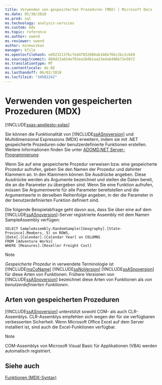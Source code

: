 ```yaml
---
title: Verwenden von gespeicherten Prozeduren (MDX) | Microsoft Docs
ms.date: 05/30/2018
ms.prod: sql
ms.technology: analysis-services
ms.custom: mdx
ms.topic: reference
ms.author: owend
ms.reviewer: owend
author: minewiskan
manager: kfile
ms.openlocfilehash: ed9232137bcfed47852086ab1b6b76bc2bc2cb69
ms.sourcegitcommit: 808d23a654ef03ea16db1aa23edab496b73e5072
ms.translationtype: MT
ms.contentlocale: de-DE
ms.lasthandoff: 06/02/2018
ms.locfileid: "34582242"
---
```

# <a name="using-stored-procedures-mdx"></a>Verwenden von gespeicherten Prozeduren (MDX)
[!INCLUDE[ssas-appliesto-sqlas](../includes/ssas-appliesto-sqlas.md)]

  Sie können die Funktionalität von [!INCLUDE[ssASnoversion](../includes/ssasnoversion-md.md)] und Multidimensional Expressions (MDX) erweitern, indem sie mit .NET gespeicherte Prozeduren oder benutzerdefinierte Funktionen erstellen. Weitere Informationen finden Sie unter [ADOMD.NET Server-Programmierung](../analysis-services/multidimensional-models-adomd-net-server/adomd-net-server-programming.md)  
  
 Wenn Sie auf eine gespeicherte Prozedur verweisen bzw. eine gespeicherte Prozedur aufrufen, geben Sie den Namen der Prozedur und dahinter Klammern an. In den Klammern können Sie Ausdrücke angeben. Diese Ausdrücke werden als Argumente bezeichnet und stellen die Daten bereit, die an die Parameter zu übergeben sind. Wenn Sie eine Funktion aufrufen, müssen Sie Argumentwerte für alle Parameter bereitstellen und die Argumentwerte in derselben Reihenfolge angeben, in der die Parameter in der benutzerdefinierten Funktion definiert sind.  
  
 Die folgende Beispielabfrage geht davon aus, dass Sie über eine auf dem [!INCLUDE[ssASnoversion](../includes/ssasnoversion-md.md)]-Server registrierte Assembly mit dem Namen SampleAssembly verfügen:  
  
```  
SELECT SampleAssembly.RandomSample([Geography].[State-Province].Members, 5) on ROWS,   
[Date].[Calendar].[Calendar Year] on COLUMNS  
FROM [Adventure Works]  
WHERE [Measures].[Reseller Freight Cost]  
```  
  
> [!NOTE]  
>  *Gespeicherte Prozedur* in verwendete Terminologie ist [!INCLUDE[msCoName](../includes/msconame-md.md)] [!INCLUDE[ssNoVersion](../includes/ssnoversion-md.md)] [!INCLUDE[ssASnoversion](../includes/ssasnoversion-md.md)] für diese Arten von Funktionen. Frühere Versionen von [!INCLUDE[ssASnoversion](../includes/ssasnoversion-md.md)] bezeichnet diese Arten von Funktionen als *von benutzerdefinierten Funktionen*.  
  
## <a name="types-of-stored-procedures"></a>Arten von gespeicherten Prozeduren  
 [!INCLUDE[ssASnoversion](../includes/ssasnoversion-md.md)] unterstützt sowohl COM- als auch CLR-Assemblys. CLR-Assemblys empfehlen sich wegen der für sie verfügbaren verbesserten Sicherheit. Wenn Microsoft Office Excel auf dem Server installiert ist, sind auch die Excel-Funktionen verfügbar.  
  
> [!NOTE]  
>  COM-Assemblys von Microsoft Visual Basic für Applikationen (VBA) werden automatisch registriert.  
  
## <a name="see-also"></a>Siehe auch  
 [Funktionen &#40;MDX-Syntax&#41;](../mdx/functions-mdx-syntax.md)  
  
  
